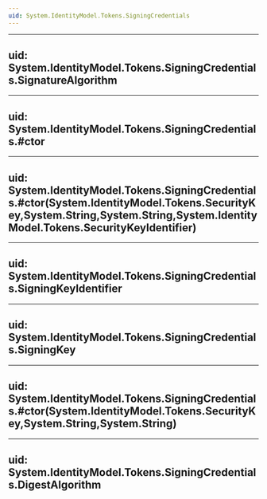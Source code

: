 ```yaml
---
uid: System.IdentityModel.Tokens.SigningCredentials
---
```


---
uid: System.IdentityModel.Tokens.SigningCredentials.SignatureAlgorithm
---

---
uid: System.IdentityModel.Tokens.SigningCredentials.#ctor
---

---
uid: System.IdentityModel.Tokens.SigningCredentials.#ctor(System.IdentityModel.Tokens.SecurityKey,System.String,System.String,System.IdentityModel.Tokens.SecurityKeyIdentifier)
---

---
uid: System.IdentityModel.Tokens.SigningCredentials.SigningKeyIdentifier
---

---
uid: System.IdentityModel.Tokens.SigningCredentials.SigningKey
---

---
uid: System.IdentityModel.Tokens.SigningCredentials.#ctor(System.IdentityModel.Tokens.SecurityKey,System.String,System.String)
---

---
uid: System.IdentityModel.Tokens.SigningCredentials.DigestAlgorithm
---
